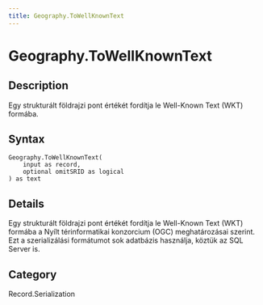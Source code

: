 ```yaml
---
title: Geography.ToWellKnownText
---
```


# Geography.ToWellKnownText


## Description

Egy strukturált földrajzi pont értékét fordítja le Well-Known Text (WKT) formába.


## Syntax

```powerquery
Geography.ToWellKnownText(
    input as record,
    optional omitSRID as logical
) as text
```


## Details

Egy strukturált földrajzi pont értékét fordítja le Well-Known Text (WKT) formába a Nyílt térinformatikai konzorcium (OGC) meghatározásai szerint. Ezt a szerializálási formátumot sok adatbázis használja, köztük az SQL Server is.



## Category
Record.Serialization
